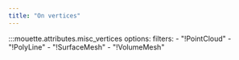 ```yaml
---
title: "On vertices"
---
```


:::mouette.attributes.misc_vertices
    options:
        filters:
            - "!PointCloud"
            - "!PolyLine"
            - "!SurfaceMesh"
            - "!VolumeMesh"